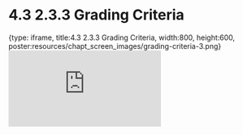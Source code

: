 # 4.3 2.3.3 Grading Criteria
 
{type: iframe, title:4.3 2.3.3 Grading Criteria, width:800, height:600, poster:resources/chapt_screen_images/grading-criteria-3.png}
![](https://vgaysin1.github.io/CURE-MicrobialMysteries-test/grading-criteria-3.html)
 

 
